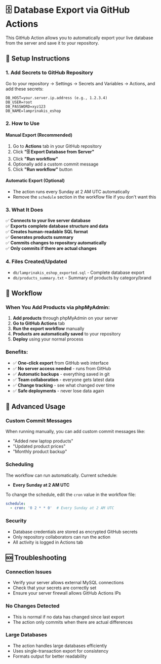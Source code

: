# 🗄️ Database Export via GitHub Actions

This GitHub Action allows you to automatically export your live database from the server and save it to your repository.

## 🚀 Setup Instructions

### 1. Add Secrets to GitHub Repository

Go to your repository → Settings → Secrets and Variables → Actions, and add these secrets:

```
DB_HOST=your.server.ip.address (e.g., 1.2.3.4)
DB_USER=root
DB_PASSWORD=xyz123
DB_NAME=lamprinakis_eshop
```

### 2. How to Use

#### Manual Export (Recommended)
1. Go to **Actions** tab in your GitHub repository
2. Click **"🗄️ Export Database from Server"**
3. Click **"Run workflow"**
4. Optionally add a custom commit message
5. Click **"Run workflow"** button

#### Automatic Export (Optional)
- The action runs every Sunday at 2 AM UTC automatically
- Remove the `schedule` section in the workflow file if you don't want this

### 3. What It Does

✅ **Connects to your live server database**  
✅ **Exports complete database structure and data**  
✅ **Creates human-readable SQL format**  
✅ **Generates products summary**  
✅ **Commits changes to repository automatically**  
✅ **Only commits if there are actual changes**  

### 4. Files Created/Updated

- `db/lamprinakis_eshop_exported.sql` - Complete database export
- `db/products_summary.txt` - Summary of products by category/brand

## 🎯 Workflow

### When You Add Products via phpMyAdmin:

1. **Add products** through phpMyAdmin on your server
2. **Go to GitHub Actions** tab
3. **Run the export workflow** manually
4. **Products are automatically saved** to your repository
5. **Deploy** using your normal process

### Benefits:

- ✅ **One-click export** from GitHub web interface
- ✅ **No server access needed** - runs from GitHub
- ✅ **Automatic backups** - everything saved in git
- ✅ **Team collaboration** - everyone gets latest data
- ✅ **Change tracking** - see what changed over time
- ✅ **Safe deployments** - never lose data again

## 🔧 Advanced Usage

### Custom Commit Messages
When running manually, you can add custom commit messages like:
- "Added new laptop products"
- "Updated product prices"
- "Monthly product backup"

### Scheduling
The workflow can run automatically. Current schedule:
- **Every Sunday at 2 AM UTC**

To change the schedule, edit the `cron` value in the workflow file:
```yaml
schedule:
  - cron: '0 2 * * 0'  # Every Sunday at 2 AM UTC
```

### Security
- Database credentials are stored as encrypted GitHub secrets
- Only repository collaborators can run the action
- All activity is logged in Actions tab

## 🆘 Troubleshooting

### Connection Issues
- Verify your server allows external MySQL connections
- Check that your secrets are correctly set
- Ensure your server firewall allows GitHub Actions IPs

### No Changes Detected
- This is normal if no data has changed since last export
- The action only commits when there are actual differences

### Large Databases
- The action handles large databases efficiently
- Uses single-transaction export for consistency
- Formats output for better readability
